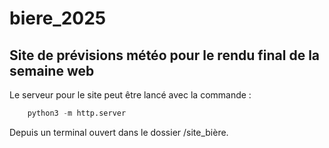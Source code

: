 # biere_2025

## Site de prévisions météo pour le rendu final de la semaine web

Le serveur pour le site peut être lancé avec la commande :
```python
    python3 -m http.server
```
Depuis un terminal ouvert dans le dossier /site_bière.